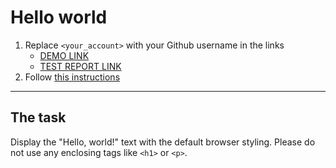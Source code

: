 # Hello world
1. Replace `<your_account>` with your Github username in the links
    - [DEMO LINK](https://<IvanVasylenko.github.io/layout_hello-world/) <br>
    - [TEST REPORT LINK](https://IvanVasylenko.github.io/layout_hello-world/report/html_report/)
2. Follow [this instructions](https://mate-academy.github.io/layout_task-guideline/)
___

## The task 
Display the "Hello, world!" text with the default browser styling. Please do not 
use any enclosing tags like `<h1>` or `<p>`.

